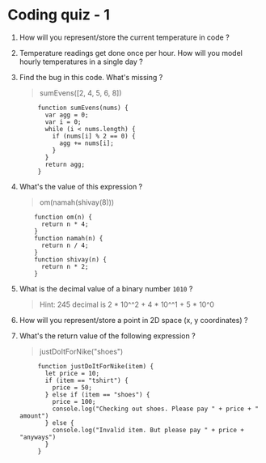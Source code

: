 # Coding quiz - 1

1. How will you represent/store the current temperature in code ?
    
1. Temperature readings get done once per hour. How will you model hourly temperatures in a single day ?
  
1. Find the bug in this code. What's missing ?
    > sumEvens([2, 4, 5, 6, 8])

            function sumEvens(nums) {
              var agg = 0;
              var i = 0;
              while (i < nums.length) {
                if (nums[i] % 2 == 0) {
                  agg += nums[i];
                }
              }
              return agg;
            }

1. What's the value of this expression ?
    > om(namah(shivay(8)))
              

           function om(n) {
             return n * 4;
           }
           function namah(n) {
             return n / 4;
           }
           function shivay(n) {
             return n * 2;
           }

1. What is the decimal value of a binary number `1010` ?  
    >   Hint: 245 decimal is 2 * 10^^2 + 4 * 10^^1 + 5 * 10^0

1. How will you represent/store a point in 2D space (x, y coordinates) ?
   
1. What's the return value of the following expression ?
    > justDoItForNike("shoes")


            function justDoItForNike(item) {
              let price = 10;
              if (item == "tshirt") {
                price = 50;
              } else if (item == "shoes") {
                price = 100;
                console.log("Checking out shoes. Please pay " + price + " amount")
              } else {
                console.log("Invalid item. But please pay " + price + "anyways")
              }
            }

